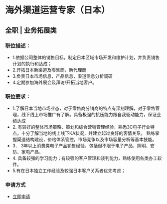 
# 海外渠道运营专家（日本）
## 全职  |  业务拓展类
### 

### 职位描述：
- 1.依据公司整体的销售目标，制定日本区域市场开发和维护计划，并负责销售计划的执行和达成；
- 2.开拓日本新渠道及零售商，新代理商
- 3.负责日本市场信息，产品信息，渠道信息分析调研
- 4.定期参加海外展会及拜访/开拓当地客户。

### 职位要求：
- 1.了解日本当地市场业态，对于零售商分销商的特点有深刻理解，对于零售管理，线下线上市场推广有了解。具备极强的抗压能力跟自我驱动能力，保证业绩达成
- 2.&nbsp;有较好的整体市场策略、策划和综合营销管理经验，熟悉3C电子行业特点，十分了解当地的线上线下KA状况，并建立起过良好的客情关系，&nbsp;熟练掌握渠道结构建设，价格体系管控，市场竞争以及市场容量分析等基本技能。
- 3．&nbsp;3年以上消费类电子产品销售经验，包括但不限于电子产品、照明、安防、家电产品。
- 4.&nbsp;具备较强的学习能力；有较强的客户管理和谈判能力，熟练使用各类办工软件。
- 5.有在日本独立工作经验及较强日本客户关系者优先考虑；
### 申请方式
- <a href="mailto:hr@tuya.com?subject=求职简历-海外渠道运营专家（日本）-来自GitHub">立即申请</a>